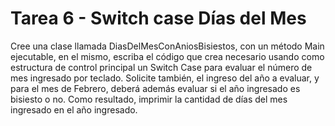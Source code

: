 # Tarea 6 - Switch case Días del Mes

Cree una clase llamada DiasDelMesConAniosBisiestos, con un método Main ejecutable, en el
mismo, escriba el código que crea necesario usando como estructura de control principal un
Switch Case para evaluar el número de mes ingresado por teclado. Solicite también, el ingreso
del año a evaluar, y para el mes de Febrero, deberá además evaluar si el año ingresado es
bisiesto o no. Como resultado, imprimir la cantidad de días del mes ingresado en el año
ingresado.
